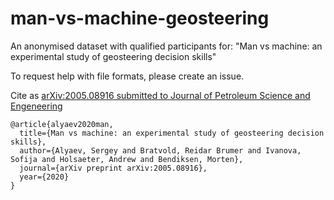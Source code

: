 # man-vs-machine-geosteering
An anonymised dataset with qualified participants for: "Man vs machine: an experimental study of geosteering decision skills"

To request help with file formats, please create an issue.

Cite as [arXiv:2005.08916 submitted to Journal of Petroleum Science and Engeneering](https://arxiv.org/abs/2005.08916)
```
@article{alyaev2020man,
  title={Man vs machine: an experimental study of geosteering decision skills},
  author={Alyaev, Sergey and Bratvold, Reidar Brumer and Ivanova, Sofija and Holsaeter, Andrew and Bendiksen, Morten},
  journal={arXiv preprint arXiv:2005.08916},
  year={2020}
}
```
